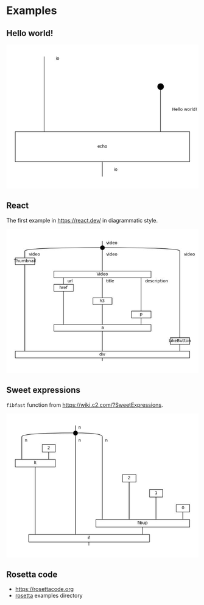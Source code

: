 # Examples

## Hello world!

![](hello-world.jpg)

## React
The first example in https://react.dev/ in diagrammatic style.

![](react.jpg)

## Sweet expressions
`fibfast` function from https://wiki.c2.com/?SweetExpressions.

![](sweet-expressions.jpg)

## Rosetta code

* https://rosettacode.org
* [rosetta](rosetta) examples directory
